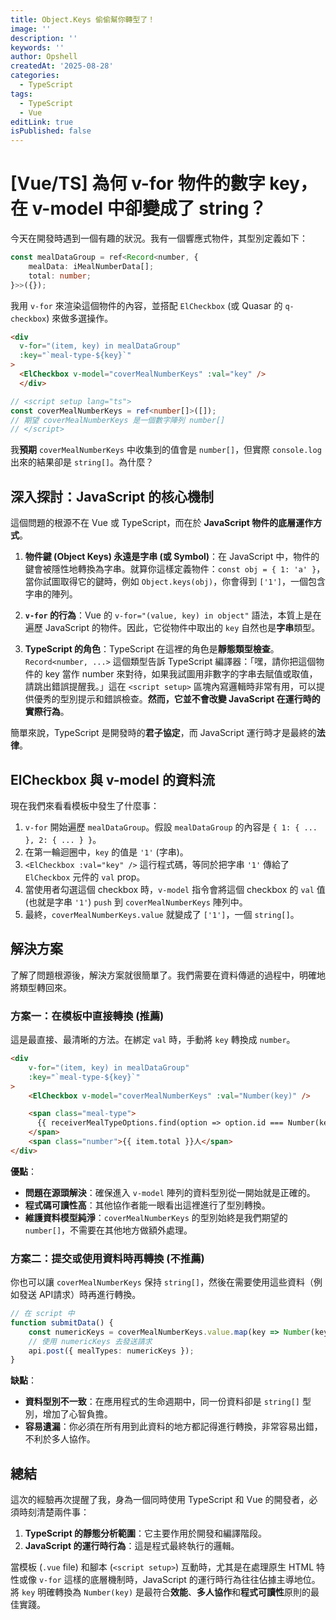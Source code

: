 ```yaml
---
title: Object.Keys 偷偷幫你轉型了！
image: ''
description: ''
keywords: ''
author: Opshell
createdAt: '2025-08-28'
categories:
  - TypeScript
tags:
  - TypeScript
  - Vue
editLink: true
isPublished: false
---
```

# [Vue/TS] 為何 v-for 物件的數字 key，在 v-model 中卻變成了 string？

今天在開發時遇到一個有趣的狀況。我有一個響應式物件，其型別定義如下：

```typescript
const mealDataGroup = ref<Record<number, {
    mealData: iMealNumberData[];
    total: number;
}>>({});
```

我用 `v-for` 來渲染這個物件的內容，並搭配 `ElCheckbox` (或 Quasar 的 `q-checkbox`) 來做多選操作。

```html
<div
  v-for="(item, key) in mealDataGroup"
  :key="`meal-type-${key}`"
>
  <ElCheckbox v-model="coverMealNumberKeys" :val="key" />
  </div>
```

```typescript
// <script setup lang="ts">
const coverMealNumberKeys = ref<number[]>([]);
// 期望 coverMealNumberKeys 是一個數字陣列 number[]
// </script>
```

我**預期** `coverMealNumberKeys` 中收集到的值會是 `number[]`，但實際 `console.log` 出來的結果卻是 `string[]`。為什麼？

## 深入探討：JavaScript 的核心機制

這個問題的根源不在 Vue 或 TypeScript，而在於 **JavaScript 物件的底層運作方式**。

1.  **物件鍵 (Object Keys) 永遠是字串 (或 Symbol)**：在 JavaScript 中，物件的鍵會被隱性地轉換為字串。就算你這樣定義物件：`const obj = { 1: 'a' }`，當你試圖取得它的鍵時，例如 `Object.keys(obj)`，你會得到 `['1']`，一個包含字串的陣列。

2.  **`v-for` 的行為**：Vue 的 `v-for="(value, key) in object"` 語法，本質上是在遍歷 JavaScript 的物件。因此，它從物件中取出的 `key` 自然也是**字串**類型。

3.  **TypeScript 的角色**：TypeScript 在這裡的角色是**靜態類型檢查**。`Record<number, ...>` 這個類型告訴 TypeScript 編譯器：「嘿，請你把這個物件的 key 當作 number 來對待，如果我試圖用非數字的字串去賦值或取值，請跳出錯誤提醒我。」這在 `<script setup>` 區塊內寫邏輯時非常有用，可以提供優秀的型別提示和錯誤檢查。**然而，它並不會改變 JavaScript 在運行時的實際行為**。

簡單來說，TypeScript 是開發時的**君子協定**，而 JavaScript 運行時才是最終的**法律**。

## ElCheckbox 與 v-model 的資料流

現在我們來看看模板中發生了什麼事：

1.  `v-for` 開始遍歷 `mealDataGroup`。假設 `mealDataGroup` 的內容是 `{ 1: { ... }, 2: { ... } }`。
2.  在第一輪迴圈中，`key` 的值是 `'1'` (字串)。
3.  `<ElCheckbox :val="key" />` 這行程式碼，等同於把字串 `'1'` 傳給了 `ElCheckbox` 元件的 `val` prop。
4.  當使用者勾選這個 checkbox 時，`v-model` 指令會將這個 checkbox 的 `val` 值 (也就是字串 `'1'`) `push` 到 `coverMealNumberKeys` 陣列中。
5.  最終，`coverMealNumberKeys.value` 就變成了 `['1']`，一個 `string[]`。

## 解決方案

了解了問題根源後，解決方案就很簡單了。我們需要在資料傳遞的過程中，明確地將類型轉回來。

### 方案一：在模板中直接轉換 (推薦)

這是最直接、最清晰的方法。在綁定 `val` 時，手動將 `key` 轉換成 `number`。

```html
<div
    v-for="(item, key) in mealDataGroup"
    :key="`meal-type-${key}`"
>
    <ElCheckbox v-model="coverMealNumberKeys" :val="Number(key)" />

    <span class="meal-type">
      {{ receiverMealTypeOptions.find(option => option.id === Number(key))?.name || '未知餐別' }}
    </span>
    <span class="number">{{ item.total }}人</span>
</div>
```

**優點**：

  * **問題在源頭解決**：確保進入 `v-model` 陣列的資料型別從一開始就是正確的。
  * **程式碼可讀性高**：其他協作者能一眼看出這裡進行了型別轉換。
  * **維護資料模型純淨**：`coverMealNumberKeys` 的型別始終是我們期望的 `number[]`，不需要在其他地方做額外處理。

### 方案二：提交或使用資料時再轉換 (不推薦)

你也可以讓 `coverMealNumberKeys` 保持 `string[]`，然後在需要使用這些資料（例如發送 API請求）時再進行轉換。

```typescript
// 在 script 中
function submitData() {
    const numericKeys = coverMealNumberKeys.value.map(key => Number(key));
    // 使用 numericKeys 去發送請求
    api.post({ mealTypes: numericKeys });
}
```

**缺點**：

  * **資料型別不一致**：在應用程式的生命週期中，同一份資料卻是 `string[]` 型別，增加了心智負擔。
  * **容易遺漏**：你必須在所有用到此資料的地方都記得進行轉換，非常容易出錯，不利於多人協作。

## 總結

這次的經驗再次提醒了我，身為一個同時使用 TypeScript 和 Vue 的開發者，必須時刻清楚兩件事：

1.  **TypeScript 的靜態分析範圍**：它主要作用於開發和編譯階段。
2.  **JavaScript 的運行時行為**：這是程式最終執行的邏輯。

當模板 (`.vue` file) 和腳本 (`<script setup>`) 互動時，尤其是在處理原生 HTML 特性或像 `v-for` 這樣的底層機制時，JavaScript 的運行時行為往往佔據主導地位。將 `key` 明確轉換為 `Number(key)` 是最符合**效能**、**多人協作**和**程式可讀性**原則的最佳實踐。
